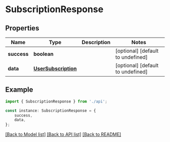 # SubscriptionResponse


## Properties

Name | Type | Description | Notes
------------ | ------------- | ------------- | -------------
**success** | **boolean** |  | [optional] [default to undefined]
**data** | [**UserSubscription**](UserSubscription.md) |  | [optional] [default to undefined]

## Example

```typescript
import { SubscriptionResponse } from './api';

const instance: SubscriptionResponse = {
    success,
    data,
};
```

[[Back to Model list]](../README.md#documentation-for-models) [[Back to API list]](../README.md#documentation-for-api-endpoints) [[Back to README]](../README.md)
